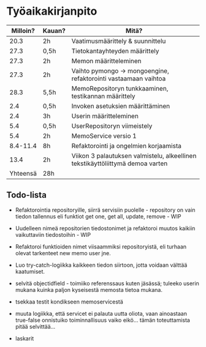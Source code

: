 # Työaikakirjanpito

| Milloin? | Kauan? | Mitä?                                                                          |
| -------- | ------ | ------------------------------------------------------------------------------ |
| 20.3     | 2h     | Vaatimusmäärittely & suunnittelu                                               |
| 27.3     | 0,5h   | Tietokantayhteyden määrittely                                                  |
| 27.3     | 2h     | Memon määritteleminen                                                          |
| 27.3     | 2h     | Vaihto pymongo -> mongoengine, refaktorointi vastaamaan vaihtoa                |
| 28.3     | 5,5h   | MemoRepositoryn tunkkaaminen, testikannan määrittely                           |
| 2.4      | 0,5h   | Invoken asetuksien määrittäminen                                               |
| 2.4      | 3h     | Userin määritteleminen                                                         |
| 5.4      | 0,5h   | UserRepositoryn viimeistely                                                    |
| 5.4      | 2h     | MemoService versio 1                                                           |
| 8.4-11.4 | 8h     | Refaktorointi ja ongelmien korjaamista                                         |
| 13.4     | 2h     | Viikon 3 palautuksen valmistelu, alkeellinen tekstikäyttöliittymä demoa varten |
| Yhteensä | 28h    |                                                                                |

## Todo-lista

- Refaktorointia repositoryille, siirrä servisiin puolelle - repository on vain tiedon tallennus eli funktiot get one, get all, update, remove - WIP
- Uudelleen nimeä repositorien tiedostonimet ja refaktoroi muutos kaikiin vaikuttaviin tiedostoihin - WIP
- Refaktoroi funktioiden nimet viisaammiksi repositoryistä, eli turhaan olevat tarkenteet new memo user jne.
- Luo try-catch-logiikka kaikkeen tiedon siirtoon, jotta voidaan välttää kaatumiset.
- selvitä objectidfield - toimiiko referenssaus kuten jäsässä; tuleeko userin mukana kuinka paljon kyseisestä memosta tietoa mukana.
- tsekkaa testit kondikseen memoservicestä
- muuta logiikka, että servicet ei palauta uutta oliota, vaan ainoastaan true-false onnistuiko toiminnallisuus vaiko eikö... tämän toteuttamista pitää selvittää...

- laskarit

